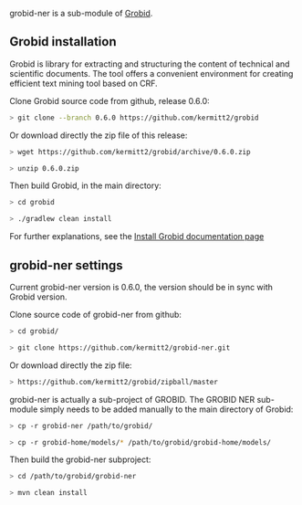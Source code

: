 grobid-ner is a sub-module of [Grobid](https://github.com/kermitt2/grobid). 

## Grobid installation

Grobid is library for extracting and structuring the content of technical and scientific documents. 
The tool offers a convenient environment for creating efficient text mining tool based on CRF.

Clone Grobid source code from github, release 0.6.0:

```bash
> git clone --branch 0.6.0 https://github.com/kermitt2/grobid
```

Or download directly the zip file of this release:

```bash
> wget https://github.com/kermitt2/grobid/archive/0.6.0.zip

> unzip 0.6.0.zip
```

Then build Grobid, in the main directory:

```bash
> cd grobid

> ./gradlew clean install
```

For further explanations, see the [Install Grobid documentation page](https://grobid.readthedocs.io/en/latest/Install-Grobid/)

## grobid-ner settings

Current grobid-ner version is 0.6.0, the version should be in sync with Grobid version. 

Clone source code of grobid-ner from github:

```bash
> cd grobid/

> git clone https://github.com/kermitt2/grobid-ner.git
```

Or download directly the zip file:

```bash
> https://github.com/kermitt2/grobid/zipball/master
```

grobid-ner is actually a sub-project of GROBID. The GROBID NER sub-module simply needs to be added manually to the main directory of Grobid: 

```bash
> cp -r grobid-ner /path/to/grobid/

> cp -r grobid-home/models/* /path/to/grobid/grobid-home/models/
```

Then build the grobid-ner subproject:

```bash
> cd /path/to/grobid/grobid-ner

> mvn clean install
```
